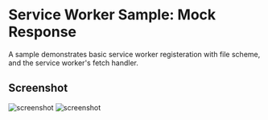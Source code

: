 # Service Worker Sample: Mock Response

A sample demonstrates basic service worker registeration with file scheme, and
the service worker's fetch handler.

## Screenshot

![screenshot](/service-worker/mock-response/screenshot/register.png)
![screenshot](/service-worker/mock-response/screenshot/response.png)
